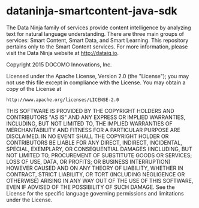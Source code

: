 # dataninja-smartcontent-java-sdk

The Data Ninja family of services provide content intelligence by analyzing text for natural language understanding.  There are three main groups of services: Smart Content, Smart Data, and Smart Learning.  This repository pertains only to the Smart Content services.  For more information, please visit the Data Ninja website at http://dataiq.io.

Copyright 2015 DOCOMO Innovations, Inc.

Licensed under the Apache License, Version 2.0 (the "License"); you may not use this file except in compliance with the License.
You may obtain a copy of the License at

    http://www.apache.org/licenses/LICENSE-2.0

THIS SOFTWARE IS PROVIDED BY THE COPYRIGHT HOLDERS AND CONTRIBUTORS "AS IS" AND ANY EXPRESS OR IMPLIED WARRANTIES, INCLUDING, BUT NOT LIMITED TO, THE IMPLIED WARRANTIES OF MERCHANTABILITY AND FITNESS FOR A PARTICULAR PURPOSE ARE DISCLAIMED. IN NO EVENT SHALL THE COPYRIGHT HOLDER OR CONTRIBUTORS BE LIABLE FOR ANY DIRECT, INDIRECT, INCIDENTAL, SPECIAL, EXEMPLARY, OR CONSEQUENTIAL DAMAGES (INCLUDING, BUT NOT LIMITED TO, PROCUREMENT OF SUBSTITUTE GOODS OR SERVICES; LOSS OF USE, DATA, OR PROFITS; OR BUSINESS INTERRUPTION) HOWEVER CAUSED AND ON ANY THEORY OF LIABILITY, WHETHER IN CONTRACT, STRICT LIABILITY, OR TORT (INCLUDING NEGLIGENCE OR OTHERWISE) ARISING IN ANY WAY OUT OF THE USE OF THIS SOFTWARE, EVEN IF ADVISED OF THE POSSIBILITY OF SUCH DAMAGE.
See the License for the specific language governing permissions and limitations under the License.
